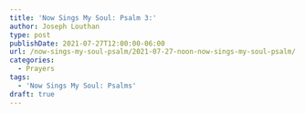 ```yaml
---
title: 'Now Sings My Soul: Psalm 3:'
author: Joseph Louthan
type: post
publishDate: 2021-07-27T12:00:00-06:00
url: /now-sings-my-soul-psalm/2021-07-27-noon-now-sings-my-soul-psalm/
categories:
  - Prayers
tags:
  - 'Now Sings My Soul: Psalms'
draft: true
---
```

<div style="font-variant: small-caps;">

</div>
    

